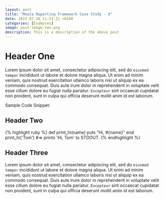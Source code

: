 ```yaml
---
layout: post
title: "Moata Reporting Framework Case Study - 8"
date: 2022-07-20 11:23:21 +0100
categories: [Examples]
image: post-image-two.png
description: This is a description of the above post
---
```


# Header One

Lorem ipsum dolor sit amet, consectetur adipiscing elit, sed do `eiusmod tempor` incididunt ut labore et dolore magna aliqua. Ut enim ad minim veniam, quis nostrud exercitation ullamco laboris nisi ut aliquip ex ea commodo consequat. Duis aute irure dolor in reprehenderit in voluptate velit esse cillum dolore eu fugiat nulla pariatur. `Excepteur` sint occaecat cupidatat non proident, sunt in culpa qui officia deserunt mollit anim id est laborum.

Sample Code Snippet:

## Header Two

{% highlight ruby %}
def print_hi(name)
puts "Hi, #{name}"
end
print_hi('Tom')
#=> prints 'Hi, Tom' to STDOUT.
{% endhighlight %}

## Header Three

Lorem ipsum dolor sit amet, consectetur adipiscing elit, sed do `eiusmod tempor` incididunt ut labore et dolore magna aliqua. Ut enim ad minim veniam, quis nostrud exercitation ullamco laboris nisi ut aliquip ex ea commodo consequat. Duis aute irure dolor in reprehenderit in voluptate velit esse cillum dolore eu fugiat nulla pariatur. `Excepteur` sint occaecat cupidatat non proident, sunt in culpa qui officia deserunt mollit anim id est laborum.
